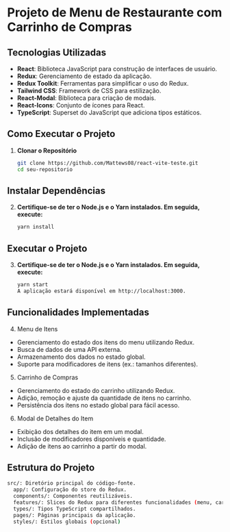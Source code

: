 # Projeto de Menu de Restaurante com Carrinho de Compras

## Tecnologias Utilizadas
- **React**: Biblioteca JavaScript para construção de interfaces de usuário.
- **Redux**: Gerenciamento de estado da aplicação.
- **Redux Toolkit**: Ferramentas para simplificar o uso do Redux.
- **Tailwind CSS**: Framework de CSS para estilização.
- **React-Modal**: Biblioteca para criação de modais.
- **React-Icons**: Conjunto de ícones para React.
- **TypeScript**: Superset do JavaScript que adiciona tipos estáticos.

## Como Executar o Projeto

1. **Clonar o Repositório**
   ```sh
   git clone https://github.com/Mattews08/react-vite-teste.git
   cd seu-repositorio

## Instalar Dependências

2. **Certifique-se de ter o Node.js e o Yarn instalados. Em seguida, execute:**
   ```sh
   yarn install

## Executar o Projeto

3. **Certifique-se de ter o Node.js e o Yarn instalados. Em seguida, execute:**
   ```sh
   yarn start
   A aplicação estará disponível em http://localhost:3000.


## Funcionalidades Implementadas

4. Menu de Itens

  - Gerenciamento do estado dos itens do menu utilizando Redux.
  - Busca de dados de uma API externa.
  - Armazenamento dos dados no estado global.
  - Suporte para modificadores de itens (ex.: tamanhos diferentes).

5. Carrinho de Compras

  - Gerenciamento do estado do carrinho utilizando Redux.
  - Adição, remoção e ajuste da quantidade de itens no carrinho.
  - Persistência dos itens no estado global para fácil acesso.

6. Modal de Detalhes do Item

  - Exibição dos detalhes do item em um modal.
  - Inclusão de modificadores disponíveis e quantidade.
  - Adição de itens ao carrinho a partir do modal.  

## Estrutura do Projeto
  ```sh
  src/: Diretório principal do código-fonte.
    app/: Configuração do store do Redux.
    components/: Componentes reutilizáveis.
    features/: Slices do Redux para diferentes funcionalidades (menu, cart, etc).
    types/: Tipos TypeScript compartilhados.
    pages/: Páginas principais da aplicação.
    styles/: Estilos globais (opcional)


  


